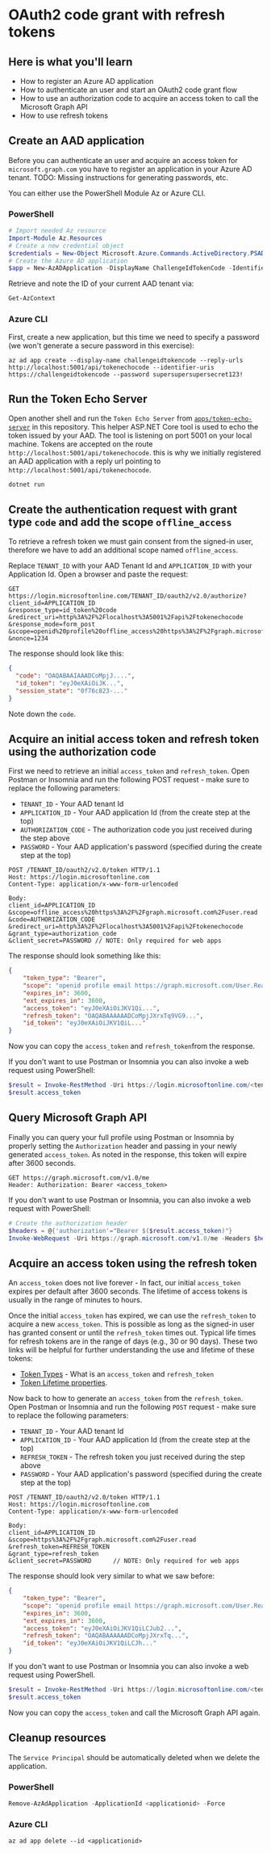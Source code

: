 # OAuth2 code grant with refresh tokens

## Here is what you'll learn

- How to register an Azure AD application
- How to authenticate an user and start an OAuth2 code grant flow 
- How to use an authorization code to acquire an access token to call the Microsoft Graph API
- How to use refresh tokens

## Create an AAD application

Before you can authenticate an user and acquire an access token for `microsoft.graph.com` you have to register an application in your Azure AD tenant. TODO: Missing instructions for generating passwords, etc.

You can either use the PowerShell Module Az or Azure CLI.

### PowerShell

```powershell
# Import needed Az resource
Import-Module Az.Resources
# Create a new credential object
$credentials = New-Object Microsoft.Azure.Commands.ActiveDirectory.PSADPasswordCredential -Property @{ StartDate=Get-Date; EndDate=Get-Date -Year 2020; Password="<your password>"}
# Create the Azure AD application
$app = New-AzADApplication -DisplayName ChallengeIdTokenCode -IdentifierUris https://challengeidtokencode -ReplyUrls http://localhost:5001/api/tokenechocode -PasswordCredential $credentials
```

Retrieve and note the ID of your current AAD tenant via:

```powershell
Get-AzContext
```

### Azure CLI

First, create a new application, but this time we need to specify a password (we won't generate a secure password in this exercise):

```shell
az ad app create --display-name challengeidtokencode --reply-urls http://localhost:5001/api/tokenechocode --identifier-uris https://challengeidtokencode --password supersupersupersecret123!
```

## Run the Token Echo Server

Open another shell and run the `Token Echo Server` from [`apps/token-echo-server`](apps/token-echo-server) in this repository. This helper ASP.NET Core tool is used to echo the token issued by your AAD. The tool is listening on port 5001 on your local machine. Tokens are accepted on the route `http://localhost:5001/api/tokenechocode`. this is why we initially registered an AAD application with a reply url pointing to `http://localhost:5001/api/tokenechocode`.

```
dotnet run
``` 

## Create the authentication request with grant type `code` and add the scope `offline_access`

To retrieve a refresh token we must gain consent from the signed-in user, therefore we have to add an additional scope named `offline_access`.

Replace `TENANT_ID` with your AAD Tenant Id and `APPLICATION_ID` with your Application Id. Open a browser and paste the request:

```
GET
https://login.microsoftonline.com/TENANT_ID/oauth2/v2.0/authorize?
client_id=APPLICATION_ID
&response_type=id_token%20code
&redirect_uri=http%3A%2F%2Flocalhost%3A5001%2Fapi%2Ftokenechocode
&response_mode=form_post
&scope=openid%20profile%20offline_access%20https%3A%2F%2Fgraph.microsoft.com%2Fuser.read
&nonce=1234
```

The response should look like this:

```json
{
  "code": "OAQABAAIAAADCoMpjJ....",
  "id_token": "eyJ0eXAiOiJK...",
  "session_state": "0f76c823-..."
}
```

Note down the `code`.

## Acquire an initial access token and refresh token using the authorization code

First we need to retrieve an initial `access_token` and `refresh_token`. Open Postman or Insomnia and run the following POST request - make sure to replace the following parameters:

* `TENANT_ID` - Your AAD tenant Id
* `APPLICATION_ID` - Your AAD application Id (from the create step at the top)
* `AUTHORIZATION_CODE` - The authorization code you just received during the step above
* `PASSWORD` - Your AAD application's password (specified during the create step at the top)

```HTTP
POST /TENANT_ID/oauth2/v2.0/token HTTP/1.1
Host: https://login.microsoftonline.com
Content-Type: application/x-www-form-urlencoded

Body:
client_id=APPLICATION_ID
&scope=offline_access%20https%3A%2F%2Fgraph.microsoft.com%2Fuser.read
&code=AUTHORIZATION_CODE
&redirect_uri=http%3A%2F%2Flocalhost%3A5001%2Fapi%2Ftokenechocode
&grant_type=authorization_code
&client_secret=PASSWORD // NOTE: Only required for web apps
```

The response should look something like this:

```json
{
    "token_type": "Bearer",
    "scope": "openid profile email https://graph.microsoft.com/User.Read",
    "expires_in": 3600,
    "ext_expires_in": 3600,
    "access_token": "eyJ0eXAiOiJKV1Qi...",
    "refresh_token": "OAQABAAAAAADCoMpjJXrxTq9VG9...",
    "id_token": "eyJ0eXAiOiJKV1QiL..."
}
```

Now you can copy the `access_token` and `refresh_token`from the response.

If you don't want to use Postman or Insomnia you can also invoke a web request using PowerShell:

```powershell
$result = Invoke-RestMethod -Uri https://login.microsoftonline.com/<tenant id>/oauth2/token? -Method Post -Body @{"grant_type" = "authorization_code";  "client_id" = "<application id>"; "client_secret" = "<password>"; "scope" = "https://graph.microsoft.com/User.Read"; "code" = "<authorization code>"; "redirect_uri" = "http://localhost:5001/api/tokenechocode"}
$result.access_token
```

## Query Microsoft Graph API

Finally you can query your full profile using Postman or Insomnia by properly setting the `Authorization` header and passing in your newly generated `access_token`. As noted in the response, this token will expire after 3600 seconds.

```HTTP
GET https://graph.microsoft.com/v1.0/me
Header: Authorization: Bearer <access_token>
```

If you don't want to use Postman or Insomnia, you can also invoke a web request with PowerShell:

```powershell
# Create the authorization header
$headers = @{'authorization'="Bearer $($result.access_token)"}
Invoke-WebRequest -Uri https://graph.microsoft.com/v1.0/me -Headers $headers -Method Get
```

## Acquire an access token using the refresh token

An `access_token` does not live forever - In fact, our initial `access_token` expires per default after 3600 seconds. The lifetime of access tokens is usually in the range of minutes to hours.

Once the initial `access_token` has expired, we can use the `refresh_token` to acquire a new `access_token`. This is possible as long as the signed-in user has granted consent or until the `refresh_token` times out. Typical life times for refresh tokens are in the range of days (e.g., 30 or 90 days). These two links will be helpful for further understanding the use and lifetime of these tokens:

* [Token Types](https://docs.microsoft.com/en-us/azure/active-directory/develop/active-directory-configurable-token-lifetimes#token-types) - What is an `access_token` and `refresh_token` 
* [Token Lifetime properties](https://docs.microsoft.com/en-us/azure/active-directory/develop/active-directory-configurable-token-lifetimes#configurable-token-lifetime-properties).

Now back to how to generate an `access_token` from the `refresh_token`. Open Postman or Insomnia and run the following `POST` request - make sure to replace the following parameters:

* `TENANT_ID` - Your AAD tenant Id
* `APPLICATION_ID` - Your AAD application Id (from the create step at the top)
* `REFRESH_TOKEN` - The refresh token you just received during the step above
* `PASSWORD` - Your AAD application's password (specified during the create step at the top)

```HTTP
POST /TENANT_ID/oauth2/v2.0/token HTTP/1.1
Host: https://login.microsoftonline.com
Content-Type: application/x-www-form-urlencoded

Body:
client_id=APPLICATION_ID
&scope=https%3A%2F%2Fgraph.microsoft.com%2Fuser.read
&refresh_token=REFRESH_TOKEN
&grant_type=refresh_token
&client_secret=PASSWORD      // NOTE: Only required for web apps
```

The response should look very similar to what we saw before:

```json
{
    "token_type": "Bearer",
    "scope": "openid profile email https://graph.microsoft.com/User.Read",
    "expires_in": 3600,
    "ext_expires_in": 3600,
    "access_token": "eyJ0eXAiOiJKV1QiLCJub2...",
    "refresh_token": "OAQABAAAAAADCoMpjJXrxTq...",
    "id_token": "eyJ0eXAiOiJKV1QiLCJh..."
}
```

If you don't want to use Postman or Insomnia you can also invoke a web request using PowerShell.

```powershell
$result = Invoke-RestMethod -Uri https://login.microsoftonline.com/<tenant id>/oauth2/token? -Method Post -Body @{"grant_type" = "refresh_token";  "client_id" = "<application id>"; "client_secret" = "<password>"; "scope" = "https://graph.microsoft.com/User.Read"; "refresh_token" = "<refresh_token>"}
$result.access_token
```

Now you can copy the `access_token` and call the Microsoft Graph API again.

## Cleanup resources

The `Service Principal` should be automatically deleted when we delete the application.

### PowerShell

```powershell
Remove-AzAdApplication -ApplicationId <applicationid> -Force
```

### Azure CLI

```shell
az ad app delete --id <applicationid>
```
